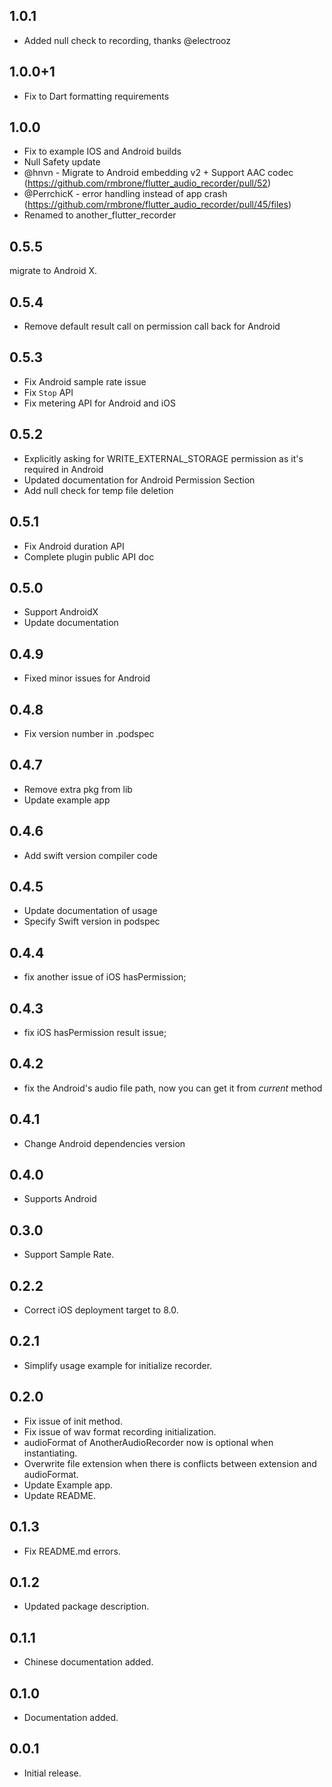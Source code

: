 ## 1.0.1
* Added null check to recording, thanks @electrooz
## 1.0.0+1
* Fix to Dart formatting requirements
## 1.0.0
* Fix to example IOS and Android builds
* Null Safety update
* @hnvn - Migrate to Android embedding v2 + Support AAC codec (https://github.com/rmbrone/flutter_audio_recorder/pull/52)
* @PerrchicK - error handling instead of app crash (https://github.com/rmbrone/flutter_audio_recorder/pull/45/files)
* Renamed to another_flutter_recorder

## 0.5.5
migrate to Android X.

## 0.5.4
* Remove default result call on permission call back for Android

## 0.5.3
* Fix Android sample rate issue
* Fix `Stop` API
* Fix metering API for Android and iOS

## 0.5.2
* Explicitly asking for WRITE_EXTERNAL_STORAGE permission as it's required in Android
* Updated documentation for Android Permission Section
* Add null check for temp file deletion

## 0.5.1
* Fix Android duration API
* Complete plugin public API doc

## 0.5.0
* Support AndroidX
* Update documentation

## 0.4.9
* Fixed minor issues for Android

## 0.4.8
* Fix version number in .podspec

## 0.4.7
* Remove extra pkg from lib
* Update example app

## 0.4.6
* Add swift version compiler code

## 0.4.5
* Update documentation of usage
* Specify Swift version in podspec

## 0.4.4
* fix another issue of iOS hasPermission;

## 0.4.3
* fix iOS hasPermission result issue;

## 0.4.2
* fix the Android's audio file path, now you can get it from *current* method

## 0.4.1

* Change Android dependencies version

## 0.4.0

* Supports Android

## 0.3.0

* Support Sample Rate.


## 0.2.2

* Correct iOS deployment target to 8.0.


## 0.2.1

* Simplify usage example for initialize recorder.

## 0.2.0

* Fix issue of init method.
* Fix issue of wav format recording initialization.
* audioFormat of AnotherAudioRecorder now is optional when instantiating.
* Overwrite file extension when there is conflicts between extension and audioFormat.
* Update Example app.
* Update README.

## 0.1.3

* Fix README.md errors.

## 0.1.2

* Updated package description.

## 0.1.1

* Chinese documentation added.

## 0.1.0

* Documentation added.

## 0.0.1

* Initial release.
